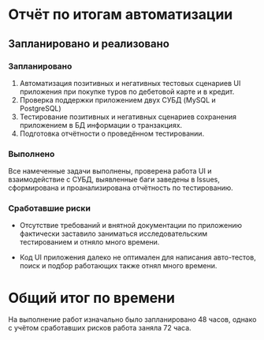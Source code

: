 # Отчёт по итогам автоматизации

## Запланировано и реализовано

### Запланировано

1. Автоматизация позитивных и негативных тестовых сценариев UI приложения при покупке туров по дебетовой карте и в кредит. 
2. Проверка поддержки приложением двух СУБД (MySQL и PostgreSQL) 
3. Тестирование позитивных и негативных сценариев сохранения приложением в БД информации о транзакциях. 
4. Подготовка отчётности о проведённом тестировании. 

### Выполнено

Все намеченные задачи выполнены, проверена работа UI и взаимодействие с СУБД, выявленные баги заведены в Issues, сформирована и проанализирована отчётность по тестированию. 


### Сработавшие риски

 - Отсутствие требований и внятной документации по приложению фактически заставило заниматься исследовательским тестированием и отняло много времени. 
 
 - Код UI приложения далеко не оптимален для написания авто-тестов, поиск и подбор работающих также отнял много времени. 
 
 
 # Общий итог по времени
 
  На выполнение работ изначально было запланировано 48 часов, однако с учётом сработавших рисков работа заняла 72 часа. 





